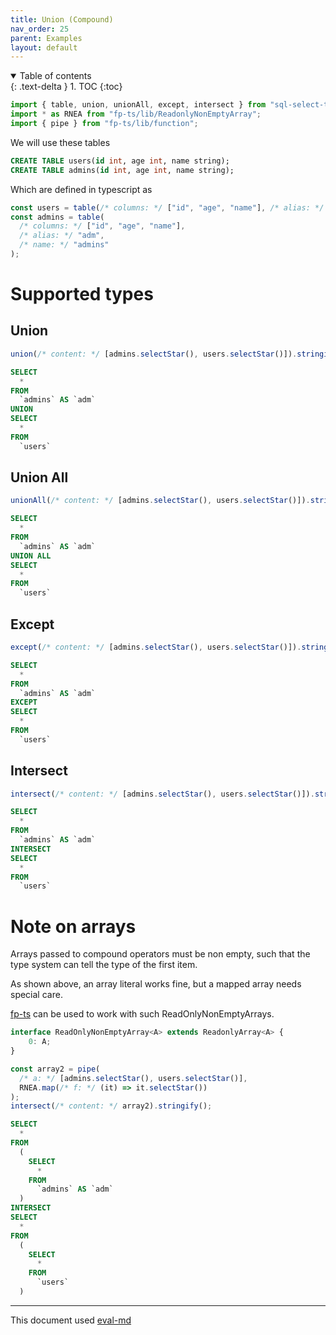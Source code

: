 ```yaml
---
title: Union (Compound)
nav_order: 25
parent: Examples
layout: default
---
```


<details open markdown="block">
  <summary>
    Table of contents
  </summary>
  {: .text-delta }
1. TOC
{:toc}
</details>

```ts
import { table, union, unionAll, except, intersect } from "sql-select-ts";
import * as RNEA from "fp-ts/lib/ReadonlyNonEmptyArray";
import { pipe } from "fp-ts/lib/function";
```

We will use these tables

```sql
CREATE TABLE users(id int, age int, name string);
CREATE TABLE admins(id int, age int, name string);
```

Which are defined in typescript as

```ts
const users = table(/* columns: */ ["id", "age", "name"], /* alias: */ "users");
const admins = table(
  /* columns: */ ["id", "age", "name"],
  /* alias: */ "adm",
  /* name: */ "admins"
);
```

# Supported types

## Union

```ts
union(/* content: */ [admins.selectStar(), users.selectStar()]).stringify();
```

```sql
SELECT
  *
FROM
  `admins` AS `adm`
UNION
SELECT
  *
FROM
  `users`
```

## Union All

```ts
unionAll(/* content: */ [admins.selectStar(), users.selectStar()]).stringify();
```

```sql
SELECT
  *
FROM
  `admins` AS `adm`
UNION ALL
SELECT
  *
FROM
  `users`
```

## Except

```ts
except(/* content: */ [admins.selectStar(), users.selectStar()]).stringify();
```

```sql
SELECT
  *
FROM
  `admins` AS `adm`
EXCEPT
SELECT
  *
FROM
  `users`
```

## Intersect

```ts
intersect(/* content: */ [admins.selectStar(), users.selectStar()]).stringify();
```

```sql
SELECT
  *
FROM
  `admins` AS `adm`
INTERSECT
SELECT
  *
FROM
  `users`
```

# Note on arrays

Arrays passed to compound operators must be non empty, such that the type system can tell the type of the first item.

As shown above, an array literal works fine, but a mapped array needs special care.

[fp-ts](https://gcanti.github.io/fp-ts/modules/ReadonlyNonEmptyArray.ts.html) can be used to work with such ReadOnlyNonEmptyArrays.

```ts
interface ReadOnlyNonEmptyArray<A> extends ReadonlyArray<A> {
    0: A;
}
```

```ts
const array2 = pipe(
  /* a: */ [admins.selectStar(), users.selectStar()],
  RNEA.map(/* f: */ (it) => it.selectStar())
);
intersect(/* content: */ array2).stringify();
```

```sql
SELECT
  *
FROM
  (
    SELECT
      *
    FROM
      `admins` AS `adm`
  )
INTERSECT
SELECT
  *
FROM
  (
    SELECT
      *
    FROM
      `users`
  )
```

---

This document used [eval-md](https://lucasavila00.github.io/eval-md/)